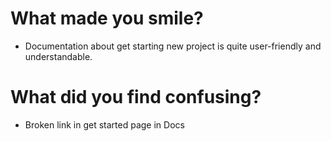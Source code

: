 
# What made you smile?
- Documentation about get starting new project is quite user-friendly and understandable. 

# What did you find confusing?
  * Broken link in get started page in Docs